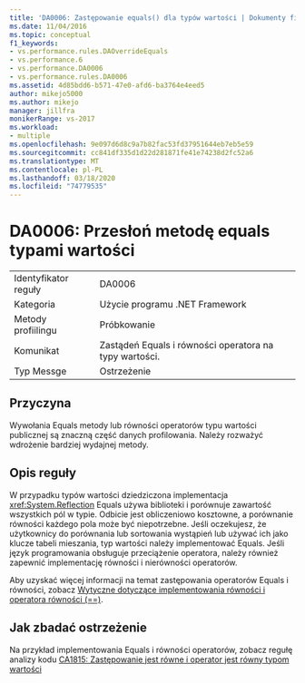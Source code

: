 ```yaml
---
title: 'DA0006: Zastępowanie equals() dla typów wartości | Dokumenty firmy Microsoft'
ms.date: 11/04/2016
ms.topic: conceptual
f1_keywords:
- vs.performance.rules.DAOverrideEquals
- vs.performance.6
- vs.performance.DA0006
- vs.performance.rules.DA0006
ms.assetid: 4d85bdd6-b571-47e0-afd6-ba3764e4eed5
author: mikejo5000
ms.author: mikejo
manager: jillfra
monikerRange: vs-2017
ms.workload:
- multiple
ms.openlocfilehash: 9e097d6d8c9a7b82fac53fd37951644eb7eb5e59
ms.sourcegitcommit: cc841df335d1d22d281871fe41e74238d2fc52a6
ms.translationtype: MT
ms.contentlocale: pl-PL
ms.lasthandoff: 03/18/2020
ms.locfileid: "74779535"
---
```

# <a name="da0006-override-equals-for-value-types"></a>DA0006: Przesłoń metodę equals typami wartości

|||
|-|-|
|Identyfikator reguły|DA0006|
|Kategoria|Użycie programu .NET Framework|
|Metody profiilingu|Próbkowanie|
|Komunikat|Zastądeń Equals i równości operatora na typy wartości.|
|Typ Messge|Ostrzeżenie|

## <a name="cause"></a>Przyczyna
 Wywołania Equals metody lub równości operatorów typu wartości publicznej są znaczną część danych profilowania. Należy rozważyć wdrożenie bardziej wydajnej metody.

## <a name="rule-description"></a>Opis reguły
 W przypadku typów wartości dziedziczona implementacja <xref:System.Reflection> Equals używa biblioteki i porównuje zawartość wszystkich pól w typie. Odbicie jest obliczeniowo kosztowne, a porównanie równości każdego pola może być niepotrzebne. Jeśli oczekujesz, że użytkownicy do porównania lub sortowania wystąpień lub używać ich jako klucze tabeli mieszania, typ wartości należy implementować Equals. Jeśli język programowania obsługuje przeciążenie operatora, należy również zapewnić implementację równości i nierówności operatorów.

 Aby uzyskać więcej informacji na temat zastępowania operatorów Equals i równości, zobacz [Wytyczne dotyczące implementowania równości i operatora równości (==)](/dotnet/standard/design-guidelines/equality-operators).

## <a name="how-to-investigate-a-warning"></a>Jak zbadać ostrzeżenie
 Na przykład implementowania Equals i równości operatorów, zobacz regułę analizy kodu [CA1815: Zastępowanie jest równe i operator jest równy typom wartości](../code-quality/ca1815.md)
